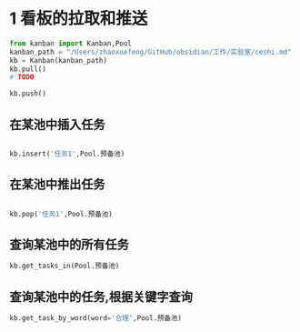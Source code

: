 
# 1 看板的拉取和推送
```python
from kanban import Kanban,Pool
kanban_path = "/Users/zhaoxuefeng/GitHub/obsidian/工作/实验室/ceshi.md"
kb = Kanban(kanban_path)
kb.pull()
# TODO

kb.push()
```

## 在某池中插入任务

```python

kb.insert('任务1',Pool.预备池)

```

## 在某池中推出任务

```python

kb.pop('任务1',Pool.预备池)

```


## 查询某池中的所有任务

```python
kb.get_tasks_in(Pool.预备池)
```

## 查询某池中的任务,根据关键字查询
```python
kb.get_task_by_word(word='合理',Pool.预备池)
```